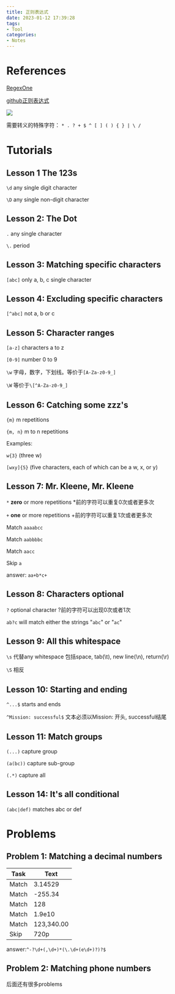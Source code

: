 ```yaml
---
title: 正则表达式
date: 2023-01-12 17:39:28
tags:
- Tool
categories:
- Notes
---
```


# References

[RegexOne](https://regexone.com/)

[github正则表达式](https://github.com/ziishaned/learn-regex/blob/master/translations/README-cn.md)

![](https://xyc-1316422823.cos.ap-shanghai.myqcloud.com/RISC-V%E4%B8%AD%E6%96%87%E6%89%8B%E5%86%8C/20230112170412.png)

需要转义的特殊字符：
`* . ? + $ ^ [ ] ( ) { } | \ /`

# Tutorials

## Lesson 1 The 123s

`\d`	any single digit character

`\D`	any single non-digit character

## Lesson 2: The Dot

`.`	any single character

`\.`	period

## Lesson 3: Matching specific characters

`[abc]`	only a, b, c single character

## Lesson 4: Excluding specific characters

`[^abc]`	not a, b or c

## Lesson 5: Character ranges

`[a-z]`	characters a to z

`[0-9]`	number 0 to 9

`\w`	字母，数字，下划线。等价于`[A-Za-z0-9_]`

`\W`	等价于`\[^A-Za-z0-9_]`

## Lesson 6: Catching some zzz's

`{m}`		m repetitions

`{m, n}`	m to n repetitions

Examples:

`w{3}` (three w)

`[wxy]{5}` (five characters, each of which can be a w, x, or y)

## Lesson 7: Mr. Kleene, Mr. Kleene

`*` 	**zero** or more repetitions *前的字符可以重复0次或者更多次

`+`	**one** or more repetitions +前的字符可以重复1次或者更多次

Match	`aaaabcc`

Match	`aabbbbc`

Match	`aacc`

Skip		`a`

answer: `aa+b*c+`

## Lesson 8: Characters optional

`?`	optional character ?前的字符可以出现0次或者1次

`ab?c` will match either the strings "`abc`" or "`ac`"

## Lesson 9: All this whitespace

`\s`	代替any whitespace 包括space, tab(\t), new line(\n), return(\r)

`\S`	相反

## Lesson 10: Starting and ending

`^...$`	starts and ends

`^Mission: successful$`	文本必须以Mission: 开头, successful结尾

## Lesson 11: Match groups

`(...)`	capture group

`(a(bc))`	capture sub-group

`(.*)`	capture all

## Lesson 14: It's all conditional

`(abc|def)`	matches abc or def

# Problems

## Problem 1: Matching a decimal numbers

| Task  | Text       |
| ----- | ---------- |
| Match | 3.14529    |
| Match | -255.34    |
| Match | 128        |
| Match | 1.9e10     |
| Match | 123,340.00 |
| Skip  | 720p       |

answer:`^-?\d+(,\d+)*(\.\d+(e\d+)?)?$`

## Problem 2: Matching phone numbers

后面还有很多problems
